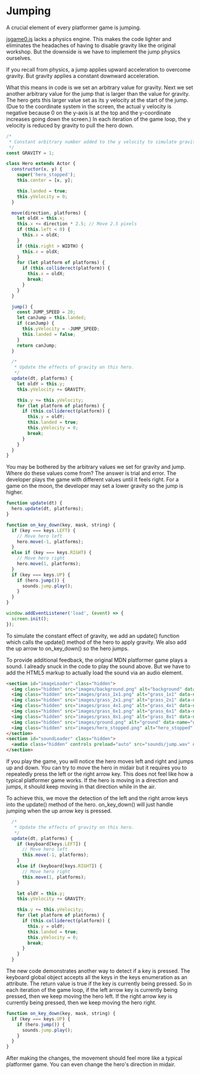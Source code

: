 # Jumping

A crucial element of every platformer game is jumping.

[jsgame0.js](https://github.com/thisarray/jsgame0) lacks a physics engine.
This makes the code lighter and eliminates the headaches of having to disable gravity like the original workshop.
But the downside is we have to implement the jump physics ourselves.

If you recall from physics, a jump applies upward acceleration to overcome gravity.
But gravity applies a constant downward acceleration.

What this means in code is we set an arbitrary value for gravity.
Next we set another arbitrary value for the jump that is larger than the value for gravity.
The hero gets this larger value set as its y velocity at the start of the jump.
(Due to the coordinate system in the screen, the actual y velocity is negative because 0 on the y-axis is at the top and the y-coordinate increases going down the screen.)
In each iteration of the game loop, the y velocity is reduced by gravity to pull the hero down.

```js
/*
 * Constant arbitrary number added to the y velocity to simulate gravity.
 */
const GRAVITY = 1;

class Hero extends Actor {
  constructor(x, y) {
    super('hero_stopped');
    this.center = [x, y];

    this.landed = true;
    this.yVelocity = 0;
  }

  move(direction, platforms) {
    let oldX = this.x;
    this.x += direction * 2.5; // Move 2.5 pixels
    if (this.left < 0) {
      this.x = oldX;
    }
    if (this.right > WIDTH) {
      this.x = oldX;
    }
    for (let platform of platforms) {
      if (this.colliderect(platform)) {
        this.x = oldX;
        break;
      }
    }
  }

  jump() {
    const JUMP_SPEED = 20;
    let canJump = this.landed;
    if (canJump) {
      this.yVelocity = -JUMP_SPEED;
      this.landed = false;
    }
    return canJump;
  }

  /*
   * Update the effects of gravity on this hero.
   */
  update(dt, platforms) {
    let oldY = this.y;
    this.yVelocity += GRAVITY;

    this.y += this.yVelocity;
    for (let platform of platforms) {
      if (this.colliderect(platform)) {
        this.y = oldY;
        this.landed = true;
        this.yVelocity = 0;
        break;
      }
    }
  }
}
```

You may be bothered by the arbitrary values we set for gravity and jump.
Where do these values come from?
The answer is trial and error.
The developer plays the game with different values until it feels right.
For a game on the moon, the developer may set a lower gravity so the jump is higher.

```js
function update(dt) {
  hero.update(dt, platforms);
}

function on_key_down(key, mask, string) {
  if (key === keys.LEFT) {
    // Move hero left
    hero.move(-1, platforms);
  }
  else if (key === keys.RIGHT) {
    // Move hero right
    hero.move(1, platforms);
  }
  if (key === keys.UP) {
    if (hero.jump()) {
      sounds.jump.play();
    }
  }
}

window.addEventListener('load', (event) => {
  screen.init();
});
```

To simulate the constant effect of gravity, we add an update() function which calls the update() method of the hero to apply gravity.
We also add the up arrow to on_key_down() so the hero jumps.

To provide additional feedback, the original MDN platformer game plays a sound.
I already snuck in the code to play the sound above.
But we have to add the HTML5 markup to actually load the sound via an audio element.

```html
<section id="imageLoader" class="hidden">
  <img class="hidden" src="images/background.png" alt="background" data-name="background">
  <img class="hidden" src="images/grass_1x1.png" alt="grass_1x1" data-name="grass_1x1">
  <img class="hidden" src="images/grass_2x1.png" alt="grass_2x1" data-name="grass_2x1">
  <img class="hidden" src="images/grass_4x1.png" alt="grass_4x1" data-name="grass_4x1">
  <img class="hidden" src="images/grass_6x1.png" alt="grass_6x1" data-name="grass_6x1">
  <img class="hidden" src="images/grass_8x1.png" alt="grass_8x1" data-name="grass_8x1">
  <img class="hidden" src="images/ground.png" alt="ground" data-name="ground">
  <img class="hidden" src="images/hero_stopped.png" alt="hero_stopped" data-name="hero_stopped">
</section>
<section id="soundLoader" class="hidden">
  <audio class="hidden" controls preload="auto" src="sounds/jump.wav" data-name="jump">Your browser does not support the audio element.</audio>
</section>
```

If you play the game, you will notice the hero moves left and right and jumps up and down.
You can try to move the hero in midair but it requires you to repeatedly press the left or the right arrow key.
This does not feel like how a typical platformer game works.
If the hero is moving in a direction and jumps, it should keep moving in that direction while in the air.

To achieve this, we move the detection of the left and the right arrow keys into the update() method of the hero.
on_key_down() will just handle jumping when the up arrow key is pressed.

```js
  /*
   * Update the effects of gravity on this hero.
   */
  update(dt, platforms) {
    if (keyboard[keys.LEFT]) {
      // Move hero left
      this.move(-1, platforms);
    }
    else if (keyboard[keys.RIGHT]) {
      // Move hero right
      this.move(1, platforms);
    }

    let oldY = this.y;
    this.yVelocity += GRAVITY;

    this.y += this.yVelocity;
    for (let platform of platforms) {
      if (this.colliderect(platform)) {
        this.y = oldY;
        this.landed = true;
        this.yVelocity = 0;
        break;
      }
    }
  }
```

The new code demonstrates another way to detect if a key is pressed.
The keyboard global object accepts all the keys in the keys enumeration as an attribute.
The return value is true if the key is currently being pressed.
So in each iteration of the game loop, if the left arrow key is currently being pressed, then we keep moving the hero left.
If the right arrow key is currently being pressed, then we keep moving the hero right.

```js
function on_key_down(key, mask, string) {
  if (key === keys.UP) {
    if (hero.jump()) {
      sounds.jump.play();
    }
  }
}
```

After making the changes, the movement should feel more like a typical platformer game.
You can even change the hero's direction in midair.
